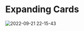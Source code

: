 # Expanding Cards
![2022-09-21 22-15-43](https://user-images.githubusercontent.com/78020902/191564335-09bb4aea-4e5b-4026-8248-497dbf1bcebf.gif)

